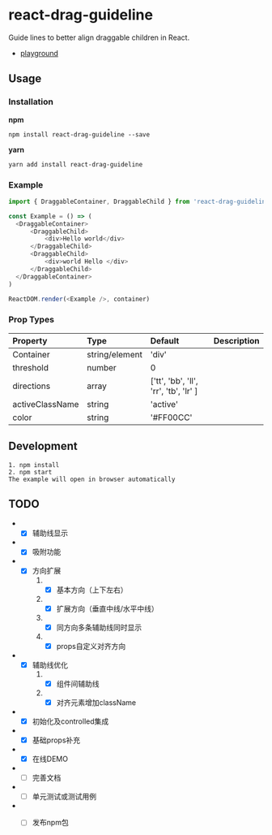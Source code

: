 # react-drag-guideline
Guide lines to better align draggable children in React.
- [playground](https://zcued.github.io/react-drag-guideline/)

## Usage

### Installation
**npm**
```
npm install react-drag-guideline --save
```
**yarn**
```
yarn add install react-drag-guideline
```

### Example
```js
import { DraggableContainer, DraggableChild } from 'react-drag-guideline'

const Example = () => (
  <DraggableContainer>
      <DraggableChild>
          <div>Hello world</div>
      </DraggableChild>
      <DraggableChild>
          <div>world Hello </div>
      </DraggableChild>
  </DraggableContainer>
)

ReactDOM.render(<Example />, container)
```
### Prop Types
| Property | Type | Default | Description |
| :-- | :-- | :-- | :-- |
| Container | string/element | 'div' ||
| threshold | number | 0 ||
| directions | array | ['tt', 'bb', 'll', 'rr', 'tb', 'lr' ] ||
| activeClassName | string | 'active' ||
| color | string | '#FF00CC' ||


## Development
```
1. npm install
2. npm start
The example will open in browser automatically
```


## TODO
- - [x] 辅助线显示
- - [x] 吸附功能
- - [x] 方向扩展
    1. - [x] 基本方向（上下左右）
    2. - [x] 扩展方向（垂直中线/水平中线）
    3. - [x] 同方向多条辅助线同时显示
    4. - [x] props自定义对齐方向
- - [x] 辅助线优化
    1. - [x] 组件间辅助线
    2. - [x] 对齐元素增加className
- - [x] 初始化及controlled集成
- - [x] 基础props补充
- - [x] 在线DEMO
- - [ ] 完善文档
- - [ ] 单元测试或测试用例
- - [ ] 发布npm包

